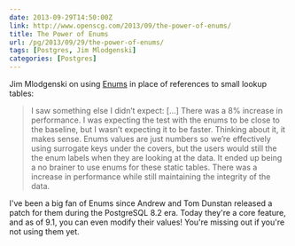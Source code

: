 ```yaml
--- 
date: 2013-09-29T14:50:00Z
link: http://www.openscg.com/2013/09/the-power-of-enums/
title: The Power of Enums
url: /pg/2013/09/29/the-power-of-enums/
tags: [Postgres, Jim Mlodgenski]
categories: [Postgres]
---
```


Jim Mlodgenski on using [Enums] in place of references to small lookup tables:

> I saw something else I didn’t expect: […] There was a 8% increase
> in performance. I was expecting the test with the enums to be close
> to the baseline, but I wasn’t expecting it to be faster. Thinking
> about it, it makes sense. Enums values are just numbers so we’re
> effectively using surrogate keys under the covers, but the users would
> still the the enum labels when they are looking at the data. It ended
> up being a no brainer to use enums for these static tables. There was
> a increase in performance while still maintaining the integrity of the
> data.

I've been a big fan of Enums since Andrew and Tom Dunstan released a patch for
them during the PostgreSQL 8.2 era. Today they're a core feature, and as of
9.1, you can even modify their values! You're missing out if you're not using
them yet.

[Enums]: http://www.postgresql.org/docs/9.3/static/datatype-enum.html
